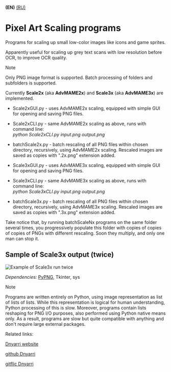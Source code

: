 **(EN)** [(RU)](README.RU.md)

# Pixel Art Scaling programs

Programs for scaling up small low-color images like icons and game sprites.

Apparently useful for scaling up grey text scans with low resolution before OCR, to improve OCR quality.

> [!NOTE]
> Only PNG image format is supported. Batch processing of folders and subfolders is supported.

Currently **Scale2x** (aka **AdvMAME2x**) and **Scale3x** (aka **AdvMAME3x**) are implemented.

- Scale2xGUI.py - uses AdvMAME2x scaling, equipped with simple GUI for opening and saving PNG files.
- Scale2xCLI.py - same AdvMAME2x scaling as above, runs with command line:  
        *python Scale2xCLI.py input.png output.png*
- batchScale2x.py - batch rescaling of all PNG files within chosen directory, recursively, using AdvMAME2x scaling. Rescaled images are saved as copies with ".2x.png" extension added.

- Scale3xGUI.py - uses AdvMAME3x scaling, equipped with simple GUI for opening and saving PNG files.
- Scale3xCLI.py - same AdvMAME3x scaling as above, runs with command line:  
        *python Scale3xCLI.py input.png output.png*
- batchScale3x.py - batch rescaling of all PNG files within chosen directory, recursively, using AdvMAME3x scaling. Rescaled images are saved as copies with ".3x.png" extension added.

Take notice that, by running batchScaleNx programs on the same folder several times, you progressively populate this folder with copies of copies of copies of PNGs with different rescaling. Soon they multiply, and only one man can stop it.

## Sample of Scale3x output (twice)

![Example of Scale3x run twice](https://dnyarri.github.io/imgscalenx/x3x3.png)

*Dependencies:* [PyPNG](https://gitlab.com/drj11/pypng), Tkinter, sys

> [!NOTE]
> Programs are written entirely on Python, using image representation as list of lists of lists.
> While this representation is logical for human understanding, Python processing of this is slow.
> Moreover, programs contain lists reshaping for PNG I/O purposes, also performed using Python native means only.
> As a result, programs are slow but quite compatible with anything and don't require large external packages.

Related links:

[Dnyarri website](https://dnyarri.github.io)

[github Dnyarri](https://github.com/Dnyarri)

[gitflic Dnyarri](https://gitflic.ru/user/dnyarri)